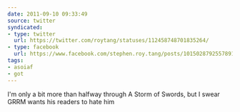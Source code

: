 ```yaml
---
date: 2011-09-10 09:33:49
source: twitter
syndicated:
- type: twitter
  url: https://twitter.com/roytang/statuses/112458748701835264/
- type: facebook
  url: https://www.facebook.com/stephen.roy.tang/posts/10150287925578912
tags:
- asoiaf
- got
---
```


I'm only a bit more than halfway through A Storm of Swords, but I swear GRRM wants his readers to hate him